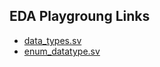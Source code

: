 ## EDA Playgroung Links

- [data_types.sv]()
- [enum_datatype.sv](https://edaplayground.com/x/ZC6X)
